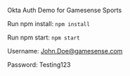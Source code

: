 Okta Auth Demo for Gamesense Sports

Run npm install:
`npm install`

Run npm start:
`npm start`

Username: John.Doe@gamesense.com

Password: Testing123
